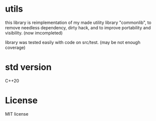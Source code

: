 # utils
this library is reimplementation of my made utility library "commonlib", 
to remove needless dependency, dirty hack, and to improve portability and visibility. (now imcompleted)

library was tested easily with code on src/test. (may be not enough coverage)


# std version
C++20

# License

MIT license
